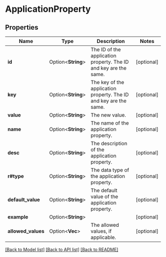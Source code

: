 # ApplicationProperty

## Properties

Name | Type | Description | Notes
------------ | ------------- | ------------- | -------------
**id** | Option<**String**> | The ID of the application property. The ID and key are the same. | [optional]
**key** | Option<**String**> | The key of the application property. The ID and key are the same. | [optional]
**value** | Option<**String**> | The new value. | [optional]
**name** | Option<**String**> | The name of the application property. | [optional]
**desc** | Option<**String**> | The description of the application property. | [optional]
**r#type** | Option<**String**> | The data type of the application property. | [optional]
**default_value** | Option<**String**> | The default value of the application property. | [optional]
**example** | Option<**String**> |  | [optional]
**allowed_values** | Option<**Vec<String>**> | The allowed values, if applicable. | [optional]

[[Back to Model list]](../README.md#documentation-for-models) [[Back to API list]](../README.md#documentation-for-api-endpoints) [[Back to README]](../README.md)


